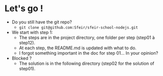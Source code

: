 # Let's go !

* Do you still have the git repo?
    * `git clone git@github.com:Sfeir/sfeir-school-nodejs.git`
* We start with step 1:
    * The steps are in the project directory, one folder per step (step01 à step12).
    * At each step, the README.md is updated with what to do.
    * I forgot something important in the doc for step 01… In your opinion?
* Blocked ?
    * The solution is in the following directory (step02 for the solution of step01).
